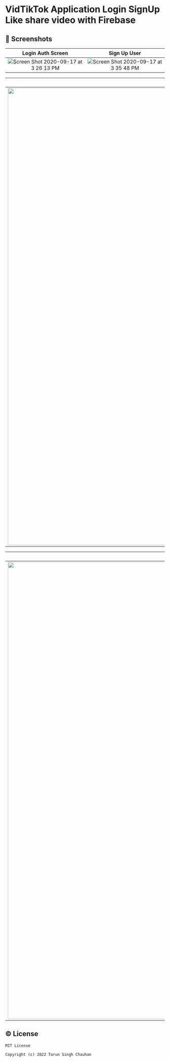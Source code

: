 # VidTikTok Application Login SignUp Like share video with Firebase



## 📱 Screenshots
|                                                     Login Auth Screen                                                      |                                                   Sign Up User                                                   |
|:----------------------------------------------------------------------------------------------------------------------:|:--------------------------------------------------------------------------------------------------------------:|
| <img width alt="Screen Shot 2020-09-17 at 3 26 13 PM" src="https://github.com/tarunchauhan97/vidtiktok/assets/30916033/1bfdad7f-3c8b-4596-b4d2-191bbf205506">|<img alt="Screen Shot 2020-09-17 at 3 35 48 PM" src="https://github.com/tarunchauhan97/vidtiktok/assets/30916033/6760f47e-eebf-405e-8c33-c2b629839a9d">|



|  Home Screen                                          |                                               Search User                                             |
|:-------------------------------------------------------------------------------------------------------------:|:-------------------------------------------------------------------------------------------------------------:|
| <img width="1440" alt="Screen Shot 2020-09-17 at 3 49 08 PM" src="https://github.com/tarunchauhan97/vidtiktok/assets/30916033/6749789b-e9bc-442d-8759-7fc743a652d5"> | <img width="1440" alt="Screen Shot 2020-09-17 at 3 40 20 PM" src="https://github.com/tarunchauhan97/vidtiktok/assets/30916033/e10dc95a-370d-4b99-866a-8fc99b55fd23"> |



|  Profile Screen                                           |                                               COmment and Like                                            |
|:-------------------------------------------------------------------------------------------------------------:|:-------------------------------------------------------------------------------------------------------------:|
| <img width="1440" alt="Screen Shot 2020-09-17 at 3 49 08 PM" src="https://github.com/tarunchauhan97/vidtiktok/assets/30916033/efca6a10-e0a0-4894-98bd-e22a54b89c5b"> | <img width="1440" alt="Screen Shot 2020-09-17 at 3 40 20 PM" src="https://github.com/tarunchauhan97/vidtiktok/assets/30916033/1d9a6d08-f3b0-4b4d-83ae-80df1f37d9e8"> |




## © License 

```
MIT License

Copyright (c) 2022 Tarun Singh Chauhan

